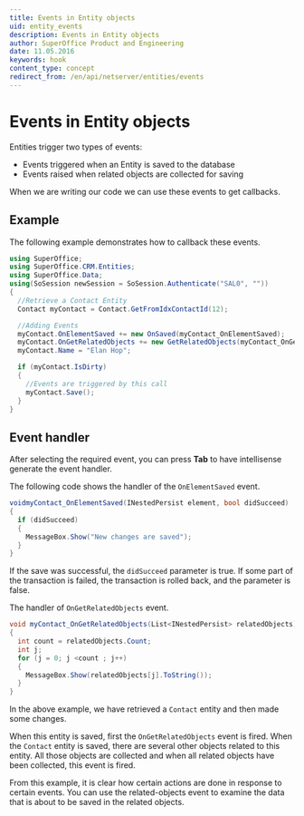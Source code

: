 ```yaml
---
title: Events in Entity objects
uid: entity_events
description: Events in Entity objects
author: SuperOffice Product and Engineering
date: 11.05.2016
keywords: hook
content_type: concept
redirect_from: /en/api/netserver/entities/events
---
```


# Events in Entity objects

Entities trigger two types of events:

* Events triggered when an Entity is saved to the database
* Events raised when related objects are collected for saving

When we are writing our code we can use these events to get callbacks.

## Example

The following example demonstrates how to callback these events.

```csharp
using SuperOffice;
using SuperOffice.CRM.Entities;
using SuperOffice.Data;
using(SoSession newSession = SoSession.Authenticate("SAL0", ""))
{
  //Retrieve a Contact Entity
  Contact myContact = Contact.GetFromIdxContactId(12);

  //Adding Events
  myContact.OnElementSaved += new OnSaved(myContact_OnElementSaved);
  myContact.OnGetRelatedObjects += new GetRelatedObjects(myContact_OnGetRelatedObjects);
  myContact.Name = "Elan Hop";

  if (myContact.IsDirty)
  {
    //Events are triggered by this call
    myContact.Save();
  }
}
```

## Event handler

After selecting the required event, you can press **Tab** to have intellisense generate the event handler.

The following code shows the handler of the `OnElementSaved` event.

```csharp
voidmyContact_OnElementSaved(INestedPersist element, bool didSucceed)
{
  if (didSucceed)
  {
    MessageBox.Show("New changes are saved");
  }
}
```

If the save was successful, the `didSucceed` parameter is true. If some part of the transaction is failed, the transaction is rolled back, and the parameter is false.

The handler of `OnGetRelatedObjects` event.

```csharp
void myContact_OnGetRelatedObjects(List<INestedPersist> relatedObjects)
{
  int count = relatedObjects.Count;
  int j;
  for (j = 0; j <count ; j++)
  {
    MessageBox.Show(relatedObjects[j].ToString());
  }
}
```

In the above example, we have retrieved a `Contact` entity and then made some changes.

When this entity is saved, first the `OnGetRelatedObjects` event is fired. When the `Contact` entity is saved, there are several other objects related to this entity. All those objects are collected and when all related objects have been collected, this event is fired.

From this example, it is clear how certain actions are done in response to certain events. You can use the related-objects event to examine the data that is about to be saved in the related objects.
